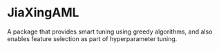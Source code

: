 # JiaXingAML
A package that provides smart tuning using greedy algorithms, and also enables feature selection as part of hyperparameter tuning.
